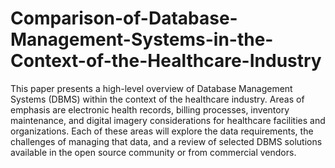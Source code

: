 # Comparison-of-Database-Management-Systems-in-the-Context-of-the-Healthcare-Industry
This paper presents a high-level overview of Database Management Systems (DBMS) within the context of the healthcare industry. Areas of emphasis are electronic health records, billing processes, inventory maintenance, and digital imagery considerations for healthcare facilities and organizations. Each of these areas will explore the data requirements, the challenges of managing that data, and a review of selected DBMS solutions available in the open source community or from commercial vendors.
